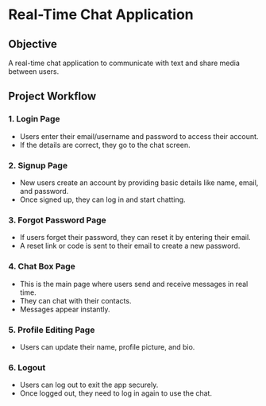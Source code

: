# Real-Time Chat Application  
## Objective  
A real-time chat application to communicate with text and share media between users.  

## Project Workflow  
### 1. Login Page  
- Users enter their email/username and password to access their account.  
- If the details are correct, they go to the chat screen.  

### 2. Signup Page  
- New users create an account by providing basic details like name, email, and password.  
- Once signed up, they can log in and start chatting.  

### 3. Forgot Password Page  
- If users forget their password, they can reset it by entering their email.  
- A reset link or code is sent to their email to create a new password.  

### 4. Chat Box Page  
- This is the main page where users send and receive messages in real time.  
- They can chat with their contacts.  
- Messages appear instantly.  

### 5. Profile Editing Page  
- Users can update their name, profile picture, and bio.    

### 6. Logout  
- Users can log out to exit the app securely.  
- Once logged out, they need to log in again to use the chat.  
